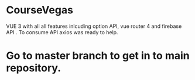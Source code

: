 
# CourseVegas
VUE 3 with all all features inlcuding option API, vue router 4 and firebase  API . To consume API axios was ready to help. 
# Go to master branch to get in to main repository. 
